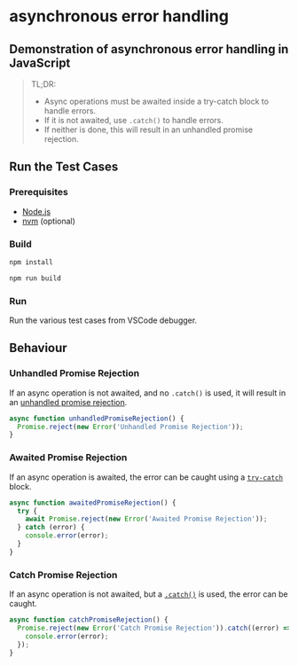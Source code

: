 # asynchronous error handling

## Demonstration of asynchronous error handling in JavaScript

> TL;DR:
>
> - Async operations must be awaited inside a try-catch block to handle errors.
> - If it is not awaited, use `.catch()` to handle errors.
> - If neither is done, this will result in an unhandled promise rejection.

## Run the Test Cases

### Prerequisites

- [Node.js](https://nodejs.org/en/download/)
- [nvm](https://github.com/nvm-sh/nvm) (optional)

### Build

```sh
npm install

npm run build
```

### Run

Run the various test cases from VSCode debugger.

## Behaviour

### Unhandled Promise Rejection

If an async operation is not awaited, and no `.catch()` is used, it will result in an [unhandled promise rejection](https://developer.mozilla.org/en-US/docs/Web/API/Window/unhandledrejection_event).

```ts
async function unhandledPromiseRejection() {
  Promise.reject(new Error('Unhandled Promise Rejection'));
}
```

### Awaited Promise Rejection

If an async operation is awaited, the error can be caught using a [`try-catch`](https://developer.mozilla.org/en-US/docs/Web/JavaScript/Reference/Statements/try...catch) block.

```ts
async function awaitedPromiseRejection() {
  try {
    await Promise.reject(new Error('Awaited Promise Rejection'));
  } catch (error) {
    console.error(error);
  }
}
```

### Catch Promise Rejection

If an async operation is not awaited, but a [`.catch()`](https://developer.mozilla.org/en-US/docs/Web/JavaScript/Reference/Global_Objects/Promise/catch) is used, the error can be caught.

```ts
async function catchPromiseRejection() {
  Promise.reject(new Error('Catch Promise Rejection')).catch((error) => {
    console.error(error);
  });
}
```
